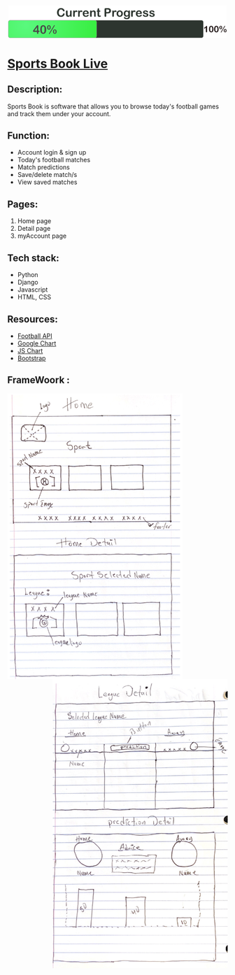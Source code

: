 <p align="center"><img src="ui/progressHud.png" width="500"><p>

# [Sports Book Live](https://sportanalyst.herokuapp.com/)

## Description:
Sports Book is software that allows you to browse today's football games and track them under your account.

## Function:
- Account login & sign up
- Today's football matches
- Match predictions
- Save/delete match/s
- View saved matches

## Pages:
  1. Home page
  2. Detail page
  3. myAccount page

## Tech stack:
  - Python
  - Django
  - Javascript
  - HTML, CSS

## Resources:
  - [Football API](https://api-football-v1.p.rapidapi.com)
  - [Google Chart](https://canvasjs.com/assets/script/jquery.canvasjs.min.js)
  - [JS Chart](https://www.gstatic.com/charts/loader.js)
  - [Bootstrap](https://getbootstrap.com/)


## FrameWoork :

<img   src="ui/1.jpeg"  width="400" align="left">
<img   src="ui/2.jpeg"  width="400" align="right">
